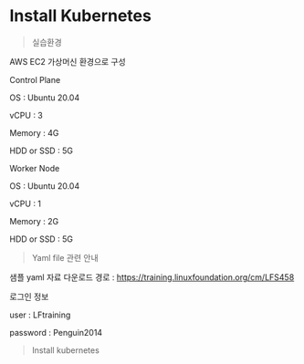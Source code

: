 

# Install  Kubernetes

> 실습환경

AWS EC2 가상머신 환경으로 구성

Control Plane

  OS : Ubuntu 20.04

  vCPU : 3

  Memory : 4G

  HDD or SSD : 5G

Worker Node

  OS : Ubuntu 20.04

  vCPU : 1

  Memory : 2G

  HDD or SSD : 5G


> Yaml file 관련 안내

샘플 yaml 자료 다운로드 경로 : https://training.linuxfoundation.org/cm/LFS458

로그인 정보


user : LFtraining

password : Penguin2014


> Install kubernetes
